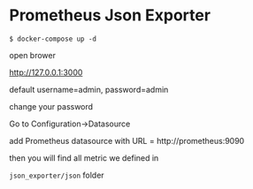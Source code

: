 # Prometheus Json Exporter

```
$ docker-compose up -d
```

open brower

http://127.0.0.1:3000

default username=admin, password=admin

change your password

Go to Configuration->Datasource

add Prometheus datasource with URL = http://prometheus:9090

then you will find all metric we defined in

`json_exporter/json` folder
